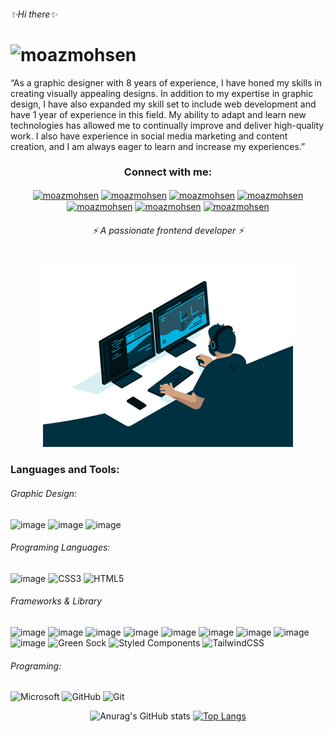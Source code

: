 
<h6>✨Hi there✨</h6>

<h1>
<img  src="https://readme-typing-svg.herokuapp.com?size=35&color=F7F7F7&lines=I'm+Moaz+Mohsen" alt="moazmohsen"  />
</h1>

<p> “As a graphic designer with 8 years of experience, I have honed my skills in creating visually appealing designs. In addition to my expertise in graphic design, I have also expanded my skill set to include web development and have 1 year of experience in this field. My ability to adapt and learn new technologies has allowed me to continually improve and deliver high-quality work. I also have experience in social media marketing and content creation, and I am always eager to learn and increase my experiences.” <p>
  
<div align="center">

### Connect with me:
<a href="https://mail.google.com/mail/u/0/#inbox" target="_blank">
<img align="center" src="https://img.shields.io/badge/Gmail-D14836?style=for-the-badge&logo=gmail&logoColor=white" alt="moazmohsen"  /></a>

<a href="https://isometric-portofolio.netlify.app/" target="_blank">
<img align="center" src="https://img.shields.io/badge/website-000000?style=for-the-badge&logo=About.me&logoColor=white" alt="moazmohsen"  /></a>

<a href="https://www.linkedin.com/in/moaz-moahsen-528248182" target="blank">
<img align="center" src="https://img.shields.io/badge/WhatsApp-25D366?style=for-the-badge&logo=whatsapp&logoColor=white" alt="moazmohsen"  /></a>

<a href="https://linkedin.com/in/moazmohsen" target="blank">
<img align="center" src="https://img.shields.io/badge/Instagram-E4405F?style=for-the-badge&logo=instagram&logoColor=white" alt="moazmohsen"  /></a>

<a href="https://linkedin.com/in/moazmohsen" target="blank">
<img align="center" src="https://img.shields.io/badge/LinkedIn-0077B5?style=for-the-badge&logo=linkedin&logoColor=white" alt="moazmohsen"  /></a>

<a href="https://linkedin.com/in/moazmohsen" target="blank">
<img align="center" src="https://img.shields.io/badge/Facebook-1877F2?style=for-the-badge&logo=facebook&logoColor=white" alt="moazmohsen"  /></a>
  
 <a href="https://www.behance.net/moazMo7sen" target="blank">
<img align="center" src="https://img.shields.io/badge/Behance-0054F7?style=for-the-badge&logo=behance&logoColor=white" alt="moazmohsen"  /></a>

</div>

<div align="center">

<h6  >⚡  A passionate frontend developer ⚡ </h6>
<a  href="https://dancing-sawine-37863b.netlify.app/?fbclid=IwAR1ezwhNY3guvzkhsDC4bXfaRWmmYqwkfD94UjXaG7YCL6uhbL-QndJsSWY" target="blank"><img  src="code.gif" alt="moazmohsen" height="300" /></a>
</div>





### Languages and Tools:

###### Graphic Design:
![image](https://img.shields.io/badge/Adobe%20Illustrator-FF9A00?style=for-the-badge&logo=adobe%20illustrator&logoColor=white)
![image](https://img.shields.io/badge/Adobe%20InDesign-FF3366?style=for-the-badge&logo=Adobe%20InDesign&logoColor=white)
![image](https://img.shields.io/badge/Adobe%20Photoshop-31A8FF?style=for-the-badge&logo=Adobe%20Photoshop&logoColor=black)



###### Programing Languages:
![image](https://img.shields.io/badge/JavaScript-323330?style=for-the-badge&logo=javascript&logoColor=F7DF1E)
![CSS3](https://img.shields.io/badge/css3-%231572B6.svg?style=for-the-badge&logo=css3&logoColor=white)
![HTML5](https://img.shields.io/badge/html5-%23E34F26.svg?style=for-the-badge&logo=html5&logoColor=white)

###### Frameworks & Library
![image](https://img.shields.io/badge/.NET-512BD4?style=for-the-badge&logo=dotnet&logoColor=white)
![image](https://img.shields.io/badge/jQuery-0769AD?style=for-the-badge&logo=jquery&logoColor=white)
![image](https://img.shields.io/badge/npm-CB3837?style=for-the-badge&logo=npm&logoColor=white)
![image](https://img.shields.io/badge/React-20232A?style=for-the-badge&logo=react&logoColor=61DAFB)
![image](https://img.shields.io/badge/Sass-CC6699?style=for-the-badge&logo=sass&logoColor=white)
![image](https://img.shields.io/badge/ThreeJs-black?style=for-the-badge&logo=three.js&logoColor=white)
![image](https://img.shields.io/badge/Webpack-8DD6F9?style=for-the-badge&logo=Webpack&logoColor=white)
![image](https://img.shields.io/badge/json-5E5C5C?style=for-the-badge&logo=json&logoColor=white)
![image](https://img.shields.io/badge/Bootstrap-563D7C?style=for-the-badge&logo=bootstrap&logoColor=white)
![Green Sock](https://img.shields.io/badge/green%20sock-88CE02?style=for-the-badge&logo=greensock&logoColor=white)
![Styled Components](https://img.shields.io/badge/styled--components-DB7093?style=for-the-badge&logo=styled-components&logoColor=white)
![TailwindCSS](https://img.shields.io/badge/tailwindcss-%2338B2AC.svg?style=for-the-badge&logo=tailwind-css&logoColor=white)

###### Programing:
![Microsoft](https://img.shields.io/badge/Microsoft-0078D4?style=for-the-badge&logo=microsoft&logoColor=white)
![GitHub](https://img.shields.io/badge/github-%23121011.svg?style=for-the-badge&logo=github&logoColor=white)
![Git](https://img.shields.io/badge/git-%23F05033.svg?style=for-the-badge&logo=git&logoColor=white)
  
  
<div align="center">

![Anurag's GitHub stats](https://github-readme-stats.vercel.app/api?username=moazMohsen&show_icons=true&theme=tokyonight)
[![Top Langs](https://github-readme-stats.vercel.app/api/top-langs/?username=moazMohsen&exclude_repo=github-readme-stats,moazMohsen.github.io&theme=tokyonight)](https://github.com/moazMohsen/github-readme-stats)


</div>





 










